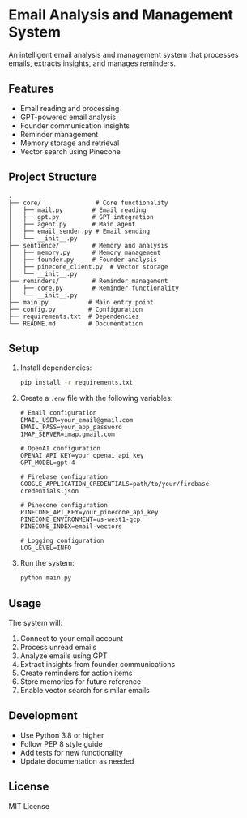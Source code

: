 # Email Analysis and Management System

An intelligent email analysis and management system that processes emails, extracts insights, and manages reminders.

## Features

- Email reading and processing
- GPT-powered email analysis
- Founder communication insights
- Reminder management
- Memory storage and retrieval
- Vector search using Pinecone

## Project Structure

```
.
├── core/               # Core functionality
│   ├── mail.py        # Email reading
│   ├── gpt.py         # GPT integration
│   ├── agent.py       # Main agent
│   ├── email_sender.py # Email sending
│   └── __init__.py
├── sentience/         # Memory and analysis
│   ├── memory.py      # Memory management
│   ├── founder.py     # Founder analysis
│   ├── pinecone_client.py  # Vector storage
│   └── __init__.py
├── reminders/         # Reminder management
│   ├── core.py        # Reminder functionality
│   └── __init__.py
├── main.py           # Main entry point
├── config.py         # Configuration
├── requirements.txt  # Dependencies
└── README.md         # Documentation
```

## Setup

1. Install dependencies:
   ```bash
   pip install -r requirements.txt
   ```

2. Create a `.env` file with the following variables:
   ```
   # Email configuration
   EMAIL_USER=your_email@gmail.com
   EMAIL_PASS=your_app_password
   IMAP_SERVER=imap.gmail.com

   # OpenAI configuration
   OPENAI_API_KEY=your_openai_api_key
   GPT_MODEL=gpt-4

   # Firebase configuration
   GOOGLE_APPLICATION_CREDENTIALS=path/to/your/firebase-credentials.json

   # Pinecone configuration
   PINECONE_API_KEY=your_pinecone_api_key
   PINECONE_ENVIRONMENT=us-west1-gcp
   PINECONE_INDEX=email-vectors

   # Logging configuration
   LOG_LEVEL=INFO
   ```

3. Run the system:
   ```bash
   python main.py
   ```

## Usage

The system will:
1. Connect to your email account
2. Process unread emails
3. Analyze emails using GPT
4. Extract insights from founder communications
5. Create reminders for action items
6. Store memories for future reference
7. Enable vector search for similar emails

## Development

- Use Python 3.8 or higher
- Follow PEP 8 style guide
- Add tests for new functionality
- Update documentation as needed

## License

MIT License 